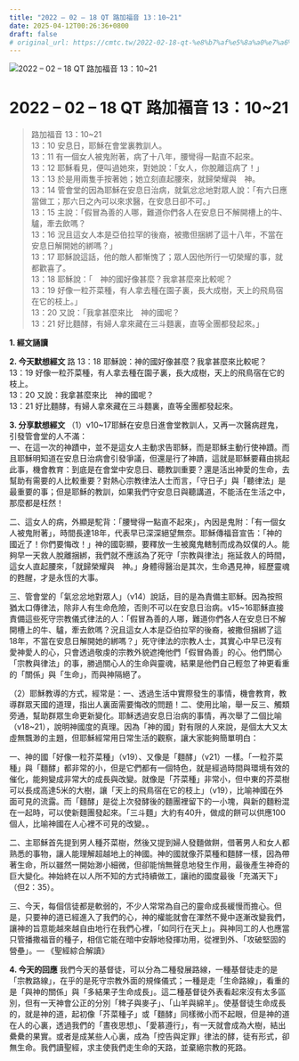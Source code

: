 ```yaml
---
title: "2022 – 02 – 18 QT 路加福音 13：10~21"
date: 2025-04-12T00:26:36+0800
draft: false
# original_url: https://cmtc.tw/2022-02-18-qt-%e8%b7%af%e5%8a%a0%e7%a6%8f%e9%9f%b3-13%ef%bc%9a1021
---
```


![2022 – 02 – 18 QT 路加福音 13：10\~21](/images/qt.jpg   "2022 – 02 – 18 QT 路加福音 13：10\~21")

# 2022 – 02 – 18 QT 路加福音 13：10\~21

> 路加福音 13：10\~21  
> 13：10 安息日，耶穌在會堂裏教訓人。  
> 13：11 有一個女人被鬼附著，病了十八年，腰彎得一點直不起來。  
> 13：12 耶穌看見，便叫過她來，對她說：「女人，你脫離這病了！」  
> 13：13 於是用兩隻手按著她；她立刻直起腰來，就歸榮耀與　神。  
> 13：14 管會堂的因為耶穌在安息日治病，就氣忿忿地對眾人說：「有六日應當做工；那六日之內可以來求醫，在安息日卻不可。」  
> 13：15 主說：「假冒為善的人哪，難道你們各人在安息日不解開槽上的牛、驢，牽去飲嗎？  
> 13：16 況且這女人本是亞伯拉罕的後裔，被撒但捆綁了這十八年，不當在安息日解開她的綁嗎？」  
> 13：17 耶穌說這話，他的敵人都慚愧了；眾人因他所行一切榮耀的事，就都歡喜了。  
> 13：18 耶穌說：「　神的國好像甚麼？我拿甚麼來比較呢？  
> 13：19 好像一粒芥菜種，有人拿去種在園子裏，長大成樹，天上的飛鳥宿在它的枝上。」  
> 13：20 又說：「我拿甚麼來比　神的國呢？  
> 13：21 好比麵酵，有婦人拿來藏在三斗麵裏，直等全團都發起來。」

**1. 經文誦讀**

**2.  今天默想經文**
路 13：18 耶穌說：神的國好像甚麼？我拿甚麼來比較呢？  
13：19 好像一粒芥菜種，有人拿去種在園子裏，長大成樹，天上的飛鳥宿在它的枝上。  
13：20 又說：我拿甚麼來比　神的國呢？  
13：21 好比麵酵，有婦人拿來藏在三斗麵裏，直等全團都發起來。

**3. 分享默想經文**
（1）v10\~17耶穌在安息日進會堂教訓人，又再一次醫病趕鬼，引發管會堂的人不滿：  
一、在這一次的神蹟中，並不是這女人主動求告耶穌，而是耶穌主動行使神蹟。而且耶穌明知道在安息日治病會引發爭議，但還是行了神蹟，這就是耶穌要藉由挑起此事，機會教育：到底是在會堂中安息日、聽教訓重要？還是活出神愛的生命，去幫助有需要的人比較重要？對熱心宗教律法人士而言，「守日子」與「聽律法」是最重要的事；但是耶穌的教訓，如果我們守安息日與聽講道，不能活在生活之中，那麼都是枉然！

二、這女人的病，外顯是駝背：「腰彎得一點直不起來」，內因是鬼附：「有一個女人被鬼附著」，時間長達18年，代表早已深深絕望無奈。耶穌傳福音宣告：「神的國近了！你們要悔改！」神的國彰顯，要釋放一生被魔鬼轄制而成為奴僕的人。能夠早一天救人脫離捆綁，我們就不應該為了死守「宗教與律法」拖延救人的時間，這女人直起腰來，「就歸榮耀與　神。」身體得醫治是其次，生命遇見神，經歷靈魂的甦醒，才是永恆的大事。

三、管會堂的「氣忿忿地對眾人」（v14）說話，目的是為責備主耶穌。因為按照猶太口傳律法，除非人有生命危險，否則不可以在安息日治病。v15\~16耶穌直接責備這些死守宗教儀式律法的人：「假冒為善的人哪，難道你們各人在安息日不解開槽上的牛、驢，牽去飲嗎？況且這女人本是亞伯拉罕的後裔，被撒但捆綁了這18年，不當在安息日解開她的綁嗎？」死守律法的宗教人士，其實心中早已沒有愛神愛人的心，只會透過敬虔的宗教外貌遮掩他們「假冒偽善」的心。他們關心「宗教與律法」的事，勝過關心人的生命與靈魂，結果是他們自己輕忽了神更看重的「關係」與「生命」，而與神隔絕了。

（2）耶穌教導的方式，經常是：一、透過生活中實際發生的事情，機會教育，教導群眾天國的道理，指出人裏面需要悔改的問題！二、使用比喻，舉一反三、觸類旁通，幫助群眾生命更新變化。耶穌透過安息日治病的事情，再次舉了二個比喻（v18\~21），說明神國度的真理。因為「神的國」對有限的人來說，是個太大又太虛無飄渺的主題，但耶穌經常用日常生活的觀察，讓大家能夠簡單明白：

一、神的國「好像一粒芥菜種」（v19）、又像是「麵酵」（v21）一樣。「一粒芥菜種」與「麵酵」都非常的小，但是它們都有一個特色，就是經過時間與環境有效的催化，能夠變成非常大的成長與改變。就像是「芥菜種」非常小，但中東的芥菜樹可以長成高達5米的大樹，讓「天上的飛鳥宿在它的枝上」（v19），比喻神國在外面可見的流露。而「麵酵」是從上次發酵後的麵團裡留下的一小塊，與新的麵粉混在一起時，可以使新麵團發起來。「三斗麵」大約有40升，做成的餅可以供應100個人，比喻神國在人心裡不可見的改變。。

二、主耶穌首先提到男人種芥菜樹，然後又提到婦人發麵做餅，借著男人和女人都熟悉的事物，讓人能理解超越地上的神國。神的國就像芥菜種和麵酵一樣，因為帶著生命，所以雖然一開始渺小細微，但卻能悄無聲息地發生作用，最後產生神奇的巨大變化。神始終在以人所不知的方式持續做工，讓祂的國度最後「充滿天下」（但2：35）。

三、今天，每個信徒都是軟弱的，不少人常常為自己的靈命成長緩慢而擔心。但是，只要神的道已經進入了我們的心，神的權能就會在渾然不覺中逐漸改變我們，讓神的旨意能越來越自由地行在我們心裡，「如同行在天上」。與神同工的人也應當只管播撒福音的種子，相信它能在暗中安靜地發揮功用，從裡到外、「攻破堅固的營壘」。— 《聖經綜合解讀》

**4. 今天的回應**
我們今天的基督徒，可以分為二種發展路線，一種基督徒走的是「宗教路線」，在乎的是死守宗教外面的規條儀式；一種是走「生命路線」，看重的是「與神的關係」與「多結果子生命成長」。這二種基督徒外表看起來沒有太多區別，但有一天神會公正的分別「稗子與麥子」、「山羊與綿羊」。使基督徒生命成長的，就是神的道，起初像「芥菜種子」或「麵酵」同樣微小而不起眼，但是神的道在人的心裏，透過我們的「晝夜思想」、「愛慕遵行」，有一天就會成為大樹，結出纍纍的果實。或者是成某些人心裏，成為「控告與定罪」律法的酵，徒有形式，卻無生命。我們讀聖經，求主使我們走生命的天路，並棄絕宗教的死路。
